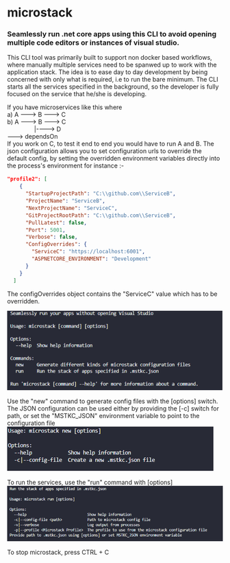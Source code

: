 # microstack
### Seamlessly run .net core apps using this CLI to avoid opening multiple code editors or instances of visual studio.

This CLI tool was primarily built to support non docker based workflows, where manually multiple services need to be spanwed up to work with the application stack.
The idea is to ease day to day development by being concerned with only what is required, i.e to run the bare minimum. The CLI starts all the services specified in the background,
so the developer is fully focused on the service that he/she is developing.

If you have microservices like this where <br/>
  a) A ---> B ---> C<br/>
  b) A ---> B ---> C<br/>
&nbsp;&nbsp;&nbsp;&nbsp;&nbsp;&nbsp;&nbsp;&nbsp;&nbsp;&nbsp;&nbsp;&nbsp;&nbsp;&nbsp;&nbsp;&nbsp;|----> D<br/>
     ---> dependsOn<br/>
If you work on C, to test it end to end you would have to run A and B. The json configuration allows you to set configuration urls to override the default config, by setting
the overridden environment variables directly into the process's environment for instance :-
```json
"profile2": [
    {
      "StartupProjectPath": "C:\\github.com\\ServiceB",
      "ProjectName": "ServiceB",
      "NextProjectName": "ServiceC",
      "GitProjectRootPath": "C:\\github.com\\ServiceB",
      "PullLatest": false,
      "Port": 5001,
      "Verbose": false,
      "ConfigOverrides": {
        "ServiceC": "https://localhost:6001",
        "ASPNETCORE_ENVIRONMENT": "Development"
      }
    }
  ]
```
The configOverrides object contains the "ServiceC" value which has to be overridden.

![Microstack CLI](resources/microstack.bmp?raw=true "Microstack")

Use the "new" command to generate config files with the [options] switch.
The JSON configuration can be used either by providing the [-c] switch for path, or set the "MSTKC_JSON" environment variable to point to the configuration file
![New subcommand](resources/new.bmp?raw=true "New")

To run the services, use the "run" command with [options]
![Run subcommand](resources/run.bmp?raw=true "Run")

To stop microstack, press CTRL + C
